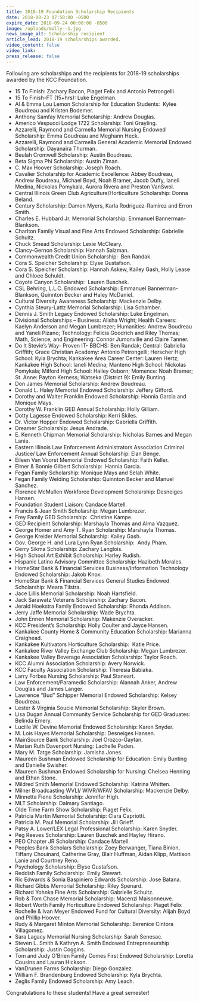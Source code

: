 ```yaml
---
title: 2018-19 Foundation Scholarship Recipients
date: 2018-08-23 07:58:00 -0500
expire_date: 2018-09-24 00:00:00 -0500
image: /uploads/molly--1.jpg
news_image_alt: Scholarship recipient
article_lead: 2018-19 scholarships awarded.
video_content: false
video_link:
press_release: false
---
```


Following are scholarships and the recipients for 2018-19 scholarships awarded by the KCC Foundation.

* 15 To Finish: Zachary Bacon, Piaget Felix and Antonio Petrongelli.
* 15 To Finish-FT (15+hrs): Luke Engelman.
* Al & Emma Lou Lemon Scholarship for Education Students:  Kylee Boudreau and Kristen Bodemer.
* Anthony Samfay Memorial Scholarship: Andrew Douglas.
* Americo Vespucci Lodge 1722 Scholarship: Toni Grayling.
* Azzarelli, Raymond and Carmella Memorial Nursing Endowed Scholarship: Emma Goudreau and Meghann Heck.
* Azzarelli, Raymond and Carmella General Academic Memorial Endowed Scholarship: Dayanaira Thurman.
* Beulah Cromwell Scholarship: Austin Boudreau.
* Beta Sigma Phi Scholarship: Austin Ziman.
* C. Max Hoover Scholarship: Joseph Roach.
* Cavalier Scholarship for Academic Excellence: Abbey Boudreau, Andrew Boudreau, Michael Boyd, Noah Bramer, Jacob Duffy, Ianeli Medina, Nickolas Pomykala, Aurora Rivera and Preston VanSwol.
* Central Illinois Green Club Agriculture/Horticulture Scholarship: Donna Beland.
* Century Scholarship: Damon Myers, Karla Rodriguez-Ramirez and Erron Smith.
* Charles E. Hubbard Jr. Memorial Scholarship: Emmanuel Bannerman-Blankson.
* Charlton Family Visual and Fine Arts Endowed Scholarship: Gabrielle Schultz.
* Chuck Smead Scholarship: Lexie McCleary.
* Clancy-Gernon Scholarship: Hannah Salzman.
* Commonwealth Credit Union Scholarship:  Ben Randak.
* Cora S. Speicher Scholarship: Elyse Gustafson.
* Cora S. Speicher Scholarship: Hannah Askew, Kailey Gash, Holly Lease and Chloee Schuldt.
* Coyote Canyon Scholarship:  Lauren Buschek.
* CSL Behring, L.L.C. Endowed Scholarship: Emmanuel Bannerman-Blankson, Quinnton Becker and Haley McDaniel.
* Cultural Diversity Awareness Scholarship: Mackenzie Delby.
* Cynthia Steury-Lattz Memorial Scholarship: Lisa Schamber.
* Dennis J. Smith Legacy Endowed Scholarship: Luke Engelman.
* Divisional Scholarships – Business: Alisha Wright; Health Careers: Kaelyn Anderson and Megan Lumbrezer; Humanities: Andrew Boudreau and Yaneli Pizano; Technology: Felicia Goodrich and Riley Thomas; Math, Science, and Engineering: Connor Jumonville and Claire Tanner.
* Do It Stevie’s Way- Proven IT- BBCHS: Ben Randak; Central: Gabriella Griffith; Grace Christian Academy: Antonio Petrongelli; Herscher High School: Kyla Brychta; Kankakee Area Career Center: Lauren Hertz; Kankakee High School: Ianeli Medina; Manteno High School: Nickolas Pomykala; Milford High School: Hailey Osborn; Momence: Noah Bramer; St. Anne: Payton Kerness; Watseka (District 9): Emily Bunting.
* Don James Memorial Scholarship: Andrew Boudreau.
* Donald L. Haley Memorial Endowed Scholarship: Jeffery Gifford.
* Dorothy and Walter Franklin Endowed Scholarship: Hannia Garcia and Monique Mays.
* Dorothy W. Franklin GED Annual Scholarship: Holly Gilliam.
* Dotty Lagesse Endowed Scholarship: Kerri Skiles.
* Dr. Victor Hopper Endowed Scholarship: Gabriella Griffith.
* Dreamer Scholarship: Jesus Andrade.
* E. Kenneth Chipman Memorial Scholarship: Nicholas Barnes and Megan Lanie.
* Eastern Illinois Law Enforcement Administrators Association Criminal Justice/ Law Enforcement Annual Scholarship: Elan Benge.
* Eileen Van Voorst Memorial Endowed Scholarship: Faith Keller.
* Elmer & Bonnie Gilbert Scholarship:  Hannia Garcia.
* Fegan Family Scholarship: Monique Mays and Selah White.
* Fegan Family Welding Scholarship: Quinnton Becker and Manuel Sanchez.
* Florence McMullen Workforce Development Scholarship: Desneiges Hansen.
* Foundation Student Liaison: Candace Martell.
* Francis & Jean Smith Scholarship: Megan Lumbrezer.
* Frey Family GED Scholarship:  Christine Kampe.
* GED Recipient Scholarship: Marshayla Thomas and Alma Vazquez.
* George Homer and Amy T. Ryan Scholarship: Marshayla Thomas.
* George Kreider Memorial Scholarship: Kailey Gash.
* Gov. George H. and Lura Lynn Ryan Scholarship:  Andy Pham.
* Gerry Sikma Scholarship: Zachary Langlois.
* High School Art Exhibit Scholarship: Harley Rudish.
* Hispanic Latino Advisory Committee Scholarship: Hazibeth Morales.
* HomeStar Bank & Financial Services Business/Information Technology Endowed Scholarship: Jakob Knox.
* HomeStar Bank & Financial Services General Studies Endowed Scholarship: Meara Tilstra.
* Jace Lillis Memorial Scholarship: Noah Hartsfield.
* Jack Sarawatz Veterans Scholarship: Zachary Bacon.
* Jerald Hoekstra Family Endowed Scholarship: Rhonda Addison.
* Jerry Jaffe Memorial Scholarship: Wade Brychta.
* John Ennen Memorial Scholarship: Makenzie Overacker.
* KCC President’s Scholarship: Holly Coulter and Jayce Hansen.
* Kankakee County Home & Community Education Scholarship: Marianna Craighead.
* Kankakee Kultivators Horticulture Scholarship:  Katie Price.
* Kankakee River Valley Exchange Club Scholarship: Megan Lumbrezer.
* Kankakee Valley Beverage Association Scholarship: Taylor Roach.
* KCC Alumni Association Scholarship: Avery Norwick.
* KCC Faculty Association Scholarship: Theresia Babiaka.
* Larry Forbes Nursing Scholarship: Paul Staneart.
* Law Enforcement/Paramedic Scholarship: Alannah Anker, Andrew Douglas and James Langer.
* Lawrence “Bud” Schipper Memorial Endowed Scholarship: Kelsey Boudreau.
* Lester & Virginia Soucie Memorial Scholarship: Skyler Brown.
* Lisa Dugan Annual Community Service Scholarship for GED Graduates: Belinda Emery.
* Lucille W. Devine Memorial Endowed Scholarship: Karen Snyder.
* M. Lois Hayes Memorial Scholarship: Desneiges Hansen.
* MainSource Bank Scholarship: Joel Orozco-Gaytan.
* Marian Ruth Davenport Nursing: Lachelle Paden.
* Mary M. Tatge Scholarship: Jamisha Jones.
* Maureen Bushman Endowed Scholarship for Education: Emily Bunting and Danielle Swisher.
* Maureen Bushman Endowed Scholarship for Nursing: Chelsea Henning and Ethan Stone.
* Mildred Smith Memorial Endowed Scholarship: Katrina Whitten.
* Milner Broadcasting WVLI/ WIVR/WFAV Scholarship: Mackenzie Delby.
* Minnetta Fiene Scholarship: Jennifer High.
* MLT Scholarship: Dalmary Santiago.
* Olde Time Farm Show Scholarship: Piaget Felix.
* Patricia Martin Memorial Scholarship: Clara Capriotti.
* Patricia M. Paul Memorial Scholarship: Jill Grieff.
* Patsy A. Lower/LEX Legal Professional Scholarship: Karen Snyder.
* Peg Reeves Scholarship: Lauren Buschek and Hayley Hirano.
* PEO Chapter JR Scholarship: Candace Martell.
* Peoples Bank Scholars Scholarship: Zoey Berwanger, Tiana Binion, Tiffany Chouinard, Catherine Gray, Blair Huffman, Aidan Klipp, Mattison Lanie and Courtney Reno.
* Psychology Scholarship: Elyse Gustafson.
* Reddish Family Scholarship:  Emily Stewart.
* Ric Edwards & Sonia Baspiniero Edwards Scholarship: Jose Batana.
* Richard Gibbs Memorial Scholarship: Riley Spenard.
* Richard Yohnka Fine Arts Scholarship: Gabrielle Schultz.
* Rob & Tom Chase Memorial Scholarship: Macenzi Maisonneuve.
* Robert Worth Family Horticulture Endowed Scholarship: Piaget Felix
* Rochelle & Ivan Meyer Endowed Fund for Cultural Diversity: Alijah Boyd and Phillip Hoover.
* Rudy & Margaret Minton Memorial Scholarship: Berenice Cintora Villagomez.
* Sara Lagacy Memorial Nursing Scholarship: Sarah Senesac.
* Steven L. Smith & Kathryn A. Smith Endowed Entrepreneurship Scholarship: Justin Coggins.
* Tom and Judy O’Brien Family Comes First Endowed Scholarship: Loretta Cousins and Lauran Hickson.
* VanDrunen Farms Scholarship: Diego Gonzalez.
* William F. Brandenburg Endowed Scholarship: Kyla Brychta.
* Zeglis Family Endowed Scholarship: Amy Leach.

Congratulations to these students! Have a great semester!